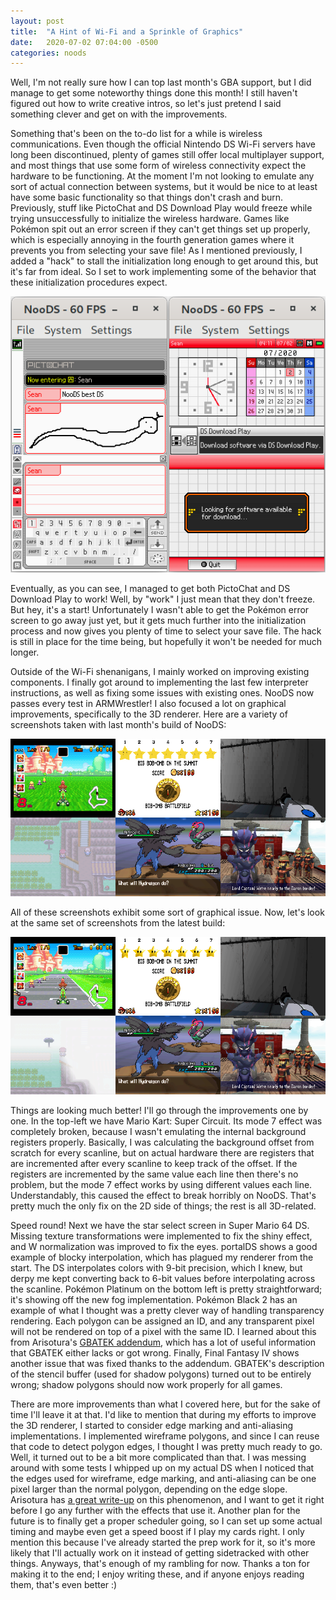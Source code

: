 ```yaml
---
layout: post
title:  "A Hint of Wi-Fi and a Sprinkle of Graphics"
date:   2020-07-02 07:04:00 -0500
categories: noods
---
```


Well, I'm not really sure how I can top last month's GBA support, but I did manage to get some noteworthy things done this month! I still haven't figured out how to write creative intros, so let's just pretend I said something clever and get on with the improvements.

Something that's been on the to-do list for a while is wireless communications. Even though the official Nintendo DS Wi-Fi servers have long been discontinued, plenty of games still offer local multiplayer support, and most things that use some form of wireless connectivity expect the hardware to be functioning. At the moment I'm not looking to emulate any sort of actual connection between systems, but it would be nice to at least have some basic functionality so that things don't crash and burn. Previously, stuff like PictoChat and DS Download Play would freeze while trying unsuccessfully to initialize the wireless hardware. Games like Pokémon spit out an error screen if they can't get things set up properly, which is especially annoying in the fourth generation games where it prevents you from selecting your save file! As I mentioned previously, I added a "hack" to stall the initialization long enough to get around this, but it's far from ideal. So I set to work implementing some of the behavior that these initialization procedures expect.

![PictoChat and DS Download Play](/images/blog/2020-07-02/1.png)

Eventually, as you can see, I managed to get both PictoChat and DS Download Play to work! Well, by "work" I just mean that they don't freeze. But hey, it's a start! Unfortunately I wasn't able to get the Pokémon error screen to go away just yet, but it gets much further into the initialization process and now gives you plenty of time to select your save file. The hack is still in place for the time being, but hopefully it won't be needed for much longer.

Outside of the Wi-Fi shenanigans, I mainly worked on improving existing components. I finally got around to implementing the last few interpreter instructions, as well as fixing some issues with existing ones. NooDS now passes every test in ARMWrestler! I also focused a lot on graphical improvements, specifically to the 3D renderer. Here are a variety of screenshots taken with last month's build of NooDS:

![Old screenshots](/images/blog/2020-07-02/2.png)

All of these screenshots exhibit some sort of graphical issue. Now, let's look at the same set of screenshots from the latest build:

![New screenshots](/images/blog/2020-07-02/3.png)

Things are looking much better! I'll go through the improvements one by one. In the top-left we have Mario Kart: Super Circuit. Its mode 7 effect was completely broken, because I wasn't emulating the internal background registers properly. Basically, I was calculating the background offset from scratch for every scanline, but on actual hardware there are registers that are incremented after every scanline to keep track of the offset. If the registers are incremented by the same value each line then there's no problem, but the mode 7 effect works by using different values each line. Understandably, this caused the effect to break horribly on NooDS. That's pretty much the only fix on the 2D side of things; the rest is all 3D-related.

Speed round! Next we have the star select screen in Super Mario 64 DS. Missing texture transformations were implemented to fix the shiny effect, and W normalization was improved to fix the eyes. portalDS shows a good example of blocky interpolation, which has plagued my renderer from the start. The DS interpolates colors with 9-bit precision, which I knew, but derpy me kept converting back to 6-bit values before interpolating across the scanline. Pokémon Platinum on the bottom left is pretty straightforward; it's showing off the new fog implementation. Pokémon Black 2 has an example of what I thought was a pretty clever way of handling transparency rendering. Each polygon can be assigned an ID, and any transparent pixel will not be rendered on top of a pixel with the same ID. I learned about this from Arisotura's [GBATEK addendum](http://melonds.kuribo64.net/board/thread.php?id=13), which has a lot of useful information that GBATEK either lacks or got wrong. Finally, Final Fantasy IV shows another issue that was fixed thanks to the addendum. GBATEK's description of the stencil buffer (used for shadow polygons) turned out to be entirely wrong; shadow polygons should now work properly for all games.

There are more improvements than what I covered here, but for the sake of time I'll leave it at that. I'd like to mention that during my efforts to improve the 3D renderer, I started to consider edge marking and anti-aliasing implementations. I implemented wireframe polygons, and since I can reuse that code to detect polygon edges, I thought I was pretty much ready to go. Well, it turned out to be a bit more complicated than that. I was messing around with some tests I whipped up on my actual DS when I noticed that the edges used for wireframe, edge marking, and anti-aliasing can be one pixel larger than the normal polygon, depending on the edge slope. Arisotura has [a great write-up](http://melonds.kuribo64.net/comments.php?id=56) on this phenomenon, and I want to get it right before I go any further with the effects that use it. Another plan for the future is to finally get a proper scheduler going, so I can set up some actual timing and maybe even get a speed boost if I play my cards right. I only mention this because I've already started the prep work for it, so it's more likely that I'll actually work on it instead of getting sidetracked with other things. Anyways, that's enough of my rambling for now. Thanks a ton for making it to the end; I enjoy writing these, and if anyone enjoys reading them, that's even better :)
